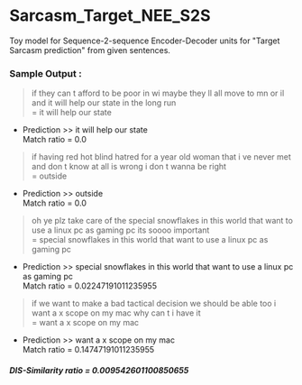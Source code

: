# Sarcasm_Target_NEE_S2S

Toy model for Sequence-2-sequence Encoder-Decoder units for "Target Sarcasm prediction" from given sentences.

### Sample Output :

> if they can t afford to be poor in wi maybe they ll all move to mn or il and it will help our state in the long run <br>
= it will help our state<br>
* Prediction >>  it will help our state <EOS><br>
Match ratio = 0.0


> if having red hot blind hatred for a year old woman that i ve never met and don t know at all is wrong i don t wanna be right <br>
= outside<br>
* Prediction >>  outside <EOS><br>
Match ratio = 0.0


> oh ye plz take care of the special snowflakes in this world that want to use a linux pc as gaming pc its soooo important <br>
= special snowflakes in this world that want to use a linux pc as gaming pc<br>
* Prediction >>  special snowflakes in this world that want to use a linux pc as gaming pc <EOS><br>
Match ratio = 0.02247191011235955


> if we want to make a bad tactical decision we should be able too i want a x scope on my mac why can t i have it <br>
= want a x scope on my mac<br>
* Prediction >>  want a x scope on my mac <EOS><br>
Match ratio = 0.14747191011235955
  
##### DIS-Similarity ratio = 0.009542601100850655
